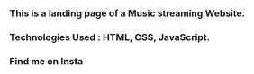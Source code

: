 ### This is a landing page of a Music streaming Website.

### Technologies Used : HTML, CSS, JavaScript.

### Find me on Insta